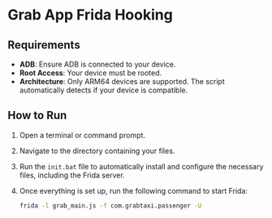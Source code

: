 # Grab App Frida Hooking

## Requirements
- **ADB**: Ensure ADB is connected to your device.
- **Root Access**: Your device must be rooted.
- **Architecture**: Only ARM64 devices are supported. The script automatically detects if your device is compatible.

## How to Run
1. Open a terminal or command prompt.
2. Navigate to the directory containing your files.
3. Run the `init.bat` file to automatically install and configure the necessary files, including the Frida server.
4. Once everything is set up, run the following command to start Frida:

   ```bash
   frida -l grab_main.js -f com.grabtaxi.passenger -U
